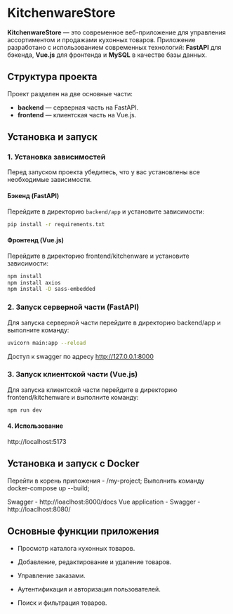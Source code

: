 # KitchenwareStore

**KitchenwareStore** — это современное веб-приложение для управления ассортиментом и продажами кухонных товаров. Приложение разработано с использованием современных технологий: **FastAPI** для бэкенда, **Vue.js** для фронтенда и **MySQL** в качестве базы данных.

## Структура проекта

Проект разделен на две основные части:
- **backend** — серверная часть на FastAPI.
- **frontend** — клиентская часть на Vue.js.

## Установка и запуск

### 1. Установка зависимостей

Перед запуском проекта убедитесь, что у вас установлены все необходимые зависимости.

#### Бэкенд (FastAPI)
Перейдите в директорию `backend/app` и установите зависимости:

```bash
pip install -r requirements.txt
```

#### Фронтенд (Vue.js)

Перейдите в директорию frontend/kitchenware и установите зависимости:

```bash
npm install
npm install axios
npm install -D sass-embedded
```

### 2. Запуск серверной части (FastAPI)
Для запуска серверной части перейдите в директорию backend/app и выполните команду:

```bash
uvicorn main:app --reload
```

Доступ к swagger по адресу http://127.0.0.1:8000

### 3. Запуск клиентской части (Vue.js)
Для запуска клиентской части перейдите в директорию frontend/kitchenware и выполните команду:

```bash
npm run dev
```

#### 4. Использование 

http://localhost:5173


## Установка и запуск с Docker

Перейти в корень приложения - /my-project;
Выполнить команду docker-compose up --build;

Swagger - http://loaclhost:8000/docs
Vue application - Swagger - http://loaclhost:8080/


## Основные функции приложения

* Просмотр каталога кухонных товаров.

* Добавление, редактирование и удаление товаров.

* Управление заказами.

* Аутентификация и авторизация пользователей.

* Поиск и фильтрация товаров.
